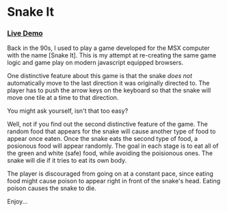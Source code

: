 # Snake It
### [Live Demo](https://mutawa.github.io/snake-it/index.html)

Back in the 90s, I used to play a game developed for the MSX computer with the name [Snake It].
This is my attempt at re-creating the same game logic and game play on modern javascript equipped browsers.

One distinctive feature about this game is that the snake _does not_ automatically move to the last direction it was originally directed to. The player has to push the arrow keys on the keyboard so that the snake will move one tile at a time to that direction.

You might ask yourself, isn't that too easy?

Well, not if you find out the second distinctive feature of the game. The random food that appears for the snake will cause another type of food to appear once eaten. Once the snake eats the second type of food, a posionous food will appear randomly. The goal in each stage is to eat all of the green and white (safe) food, while avoiding the poisionous ones. The snake will die if it tries to eat its own body.

The player is discouraged from going on at a constant pace, since eating food might cause poison to appear right in front of the snake's head. Eating poison causes the snake to die.

Enjoy...
